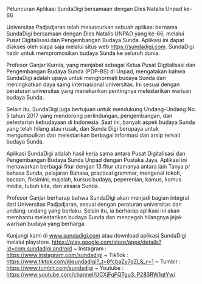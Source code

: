 Peluncuran Aplikasi SundaDigi bersamaan dengan Dies Natalis Unpad ke-66

Universitas Padjadjaran telah meluncurkan sebuah aplikasi bernama SundaDigi bersamaan dengan Dies Natalis UNPAD yang ke-66, melalui Pusat Digitalisasi dan Pengembangan Budaya Sunda. Aplikasi ini dapat diakses oleh siapa saja melalui situs web https://sundadigi.com. SundaDigi hadir untuk mempromosikan budaya Sunda ke seluruh dunia. 

Profesor Ganjar Kurnia, yang menjabat sebagai Ketua Pusat Digitalisasi dan Pengembangan Budaya Sunda (PDP-BS) di Unpad, mengatakan bahwa SundaDigi adalah upaya untuk menghormati budaya Sunda dan meningkatkan daya saing internasional universitas. Ini sesuai dengan peraturan universitas yang menekankan pentingnya melestarikan warisan budaya Sunda. 

Selain itu, SundaDigi juga bertujuan untuk mendukung Undang-Undang No. 5 tahun 2017 yang mendorong perlindungan, pengembangan, dan pelestarian kebudayaan di Indonesia. Saat ini, banyak aspek budaya Sunda yang telah hilang atau rusak, dan Sunda Digi berupaya untuk mengumpulkan dan melestarikan berbagai informasi dan arsip terkait budaya Sunda. 

Aplikasi SundaDigi adalah hasil kerja sama antara Pusat Digitalisasi dan Pengembangan Budaya Sunda Unpad dengan Pustaka Jaya. Aplikasi ini menawarkan berbagai fitur dengan 13 fitur utamanya antara lain Tanya pr bahasa Sunda, pelajaran Bahasa, practical grammar, mengenal tokoh, bacaan, fiksimini, majalah, kursus budaya, peperenian, kamus, kamus media, tubuh kita, dan aksara Sunda. 

Profesor Ganjar berharap bahwa SundaDigi akan menjadi bagian integral dari Universitas Padjadjaran, sesuai dengan peraturan universitas dan undang-undang yang berlaku. Selain itu, ia berharap aplikasi ini akan membantu melestarikan budaya Sunda dan mencegah hilangnya jejak warisan budaya yang berharga.


Kunjungi kami di www.sundadigi.com atau download aplikasi SundaDigi melalui playstore. https://play.google.com/store/apps/details?id=com.sundadigi.android 
~ Instagram : https://www.instagram.com/sundadigi
~ TikTok : https://www.tiktok.com/@sundadigi?_t=8fcbaZy7qZL&_r=1 
~ Tumblr : https://www.tumblr.com/sundadigi
~ Youtube : https://www.youtube.com/channel/UCXjFqFQTgu3_P283RW1qtYw/
